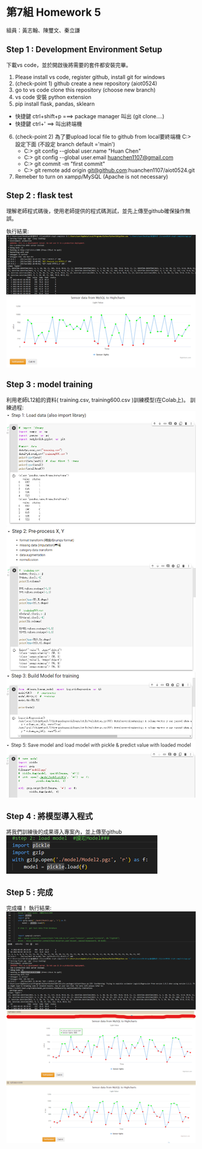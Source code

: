 # 第7組 Homework 5
組員：黃志翰、陳璽文、秦立謙

## Step 1 : Development Environment Setup
下載vs code，並於開啟後將需要的套件都安裝完畢。
1. Please install vs code, register github, install git for windows
2. (check-point 1) github create a new repository (aiot0524)
3. go to vs code clone this repository (choose new branch) 
4. vs code 安裝 python extension 
5. pip install flask, pandas, sklearn 
  * 快捷鍵 ctrl+shift+p ===> package manager 叫出 (git clone....)
  * 快捷鍵 ctrl+' ==> 叫出終端機 
6. (check-point 2) 為了要upload local file to github from local要終端機 C:> 設定下面 (不設定 branch default ='main')
   * C:> git config --global user.name "Huan Chen"
   * C:> git config --global user.email huanchen1107@gmail.com
   * C:> git commit -m "first commit"
   * C:> git remote add origin git@github.com:huanchen1107/aiot0524.git
7. Remeber to turn on xampp/MySQL (Apache is not necessary)

## Step 2 : flask test
理解老師程式碼後，使用老師提供的程式碼測試，並先上傳至github確保操作無誤。

執行結果:
![alt text](https://github.com/Coldtee/AIoT_hw5/blob/main/img/1.png)
![alt text](https://github.com/Coldtee/AIoT_hw5/blob/main/img/2.png)

## Step 3 : model training
利用老師L12給的資料( training.csv, training600.csv )訓練模型(在Colab上)。
訓練過程:
![alt text](https://github.com/Coldtee/AIoT_hw5/blob/main/img/3.png)
![alt text](https://github.com/Coldtee/AIoT_hw5/blob/main/img/4.png)
![alt text](https://github.com/Coldtee/AIoT_hw5/blob/main/img/5.png)
![alt text](https://github.com/Coldtee/AIoT_hw5/blob/main/img/6.png)

## Step 4 : 將模型導入程式
將我們訓練後的成果導入專案內，並上傳至github
![alt text](https://github.com/Coldtee/AIoT_hw5/blob/main/img/7.png)

## Step 5 : 完成
完成囉！
執行結果:
![alt text](https://github.com/Coldtee/AIoT_hw5/blob/main/img/8.png)
![alt text](https://github.com/Coldtee/AIoT_hw5/blob/main/img/9.png)
![alt text](https://github.com/Coldtee/AIoT_hw5/blob/main/img/10.gif)


